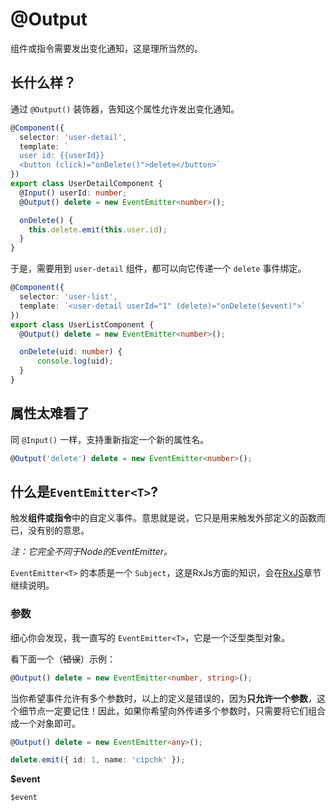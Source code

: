 # @Output

组件或指令需要发出变化通知，这是理所当然的。

## 长什么样？

通过 `@Output()` 装饰器，告知这个属性允许发出变化通知。

```typescript
@Component({
  selector: 'user-detail',
  template: `
  user id: {{userId}}
  <button (click)="onDelete()">delete</button>`
})
export class UserDetailComponent {
  @Input() userId: number;
  @Output() delete = new EventEmitter<number>();

  onDelete() {
    this.delete.emit(this.user.id);
  }
}
```

于是，需要用到 `user-detail` 组件，都可以向它传递一个 `delete` 事件绑定。

```typescript
@Component({
  selector: 'user-list',
  template: `<user-detail userId="1" (delete)="onDelete($event)">`
})
export class UserListComponent {
  @Output() delete = new EventEmitter<number>();

  onDelete(uid: number) {
      console.log(uid);
  }
}

```

## 属性太难看了

同 `@Input()` 一样，支持重新指定一个新的属性名。

```typescript
@Output('delete') delete = new EventEmitter<number>();
```

## 什么是`EventEmitter<T>`?

触发**组件或指令**中的自定义事件。意思就是说，它只是用来触发外部定义的函数而已，没有别的意思。

*注：它完全不同于Node的EventEmitter。*

`EventEmitter<T>` 的本质是一个 `Subject`，这是RxJs方面的知识，会在[RxJS](../../rxjs/README.md)章节继续说明。

### 参数

细心你会发现，我一直写的 `EventEmitter<T>`，它是一个泛型类型对象。

看下面一个（~~错误~~）示例：

```typescript
@Output() delete = new EventEmitter<number, string>();
```

当你希望事件允许有多个参数时，以上的定义是错误的，因为**只允许一个参数**，这个细节点一定要记住！因此，如果你希望向外传递多个参数时，只需要将它们组合成一个对象即可。

```typescript
@Output() delete = new EventEmitter<any>();

delete.emit({ id: 1, name: 'cipchk' });
```

**$event**

`$event`